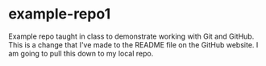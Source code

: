 # example-repo1
Example repo taught in class to demonstrate working with Git and GitHub.
This is a change that I've made to the README file on the GitHub website. 
I am going to pull this down to my local repo.
